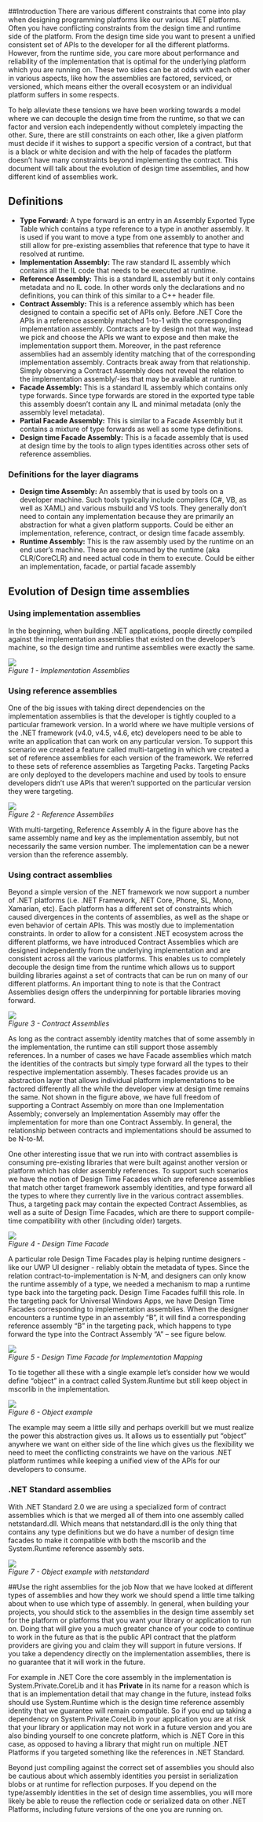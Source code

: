 ##Introduction
There are various different constraints that come into play when designing programming platforms like our various .NET platforms. Often you have conflicting constraints from the design time and runtime side of the platform. From the design time side you want to present a unified consistent set of APIs to the developer for all the different platforms. However, from the runtime side, you care more about performance and reliability of the implementation that is optimal for the underlying platform which you are running on. These two sides can be at odds with each other in various aspects, like how the assemblies are factored, serviced, or versioned, which means either the overall ecosystem or an individual platform suffers in some respects.

To help alleviate these tensions we have been working towards a model where we can decouple the design time from the runtime, so that we can factor and version each independently without completely impacting the other. Sure, there are still constraints on each other, like a given platform must decide if it wishes to support a specific version of a contract, but that is a black or white decision and with the help of facades the platform doesn’t have many constraints beyond implementing the contract. This document will talk about the evolution of design time assemblies, and how different kind of assemblies work.

## Definitions
- **Type Forward:** A type forward is an entry in an Assembly Exported Type Table which contains a type reference to a type in another assembly. It is used if you want to move a type from one assembly to another and still allow for pre-existing assemblies that reference that type to have it resolved at runtime.
- **Implementation Assembly:** The raw standard IL assembly which contains all the IL code that needs to be executed at runtime.
- **Reference Assembly:** This is a standard IL assembly but it only contains metadata and no IL code. In other words only the declarations and no definitions, you can think of this similar to a C++ header file.
- **Contract Assembly:** This is a reference assembly which has been designed to contain a specific set of APIs only. Before .NET Core the APIs in a reference assembly matched 1-to-1 with the corresponding implementation assembly. Contracts are by design not that way, instead we pick and choose the APIs we want to expose and then make the implementation support them. Moreover, in the past reference assemblies had an assembly identity matching that of the corresponding implementation assembly. Contracts break away from that relationship. Simply observing a Contract Assembly does not reveal the relation to the implementation assembly/-ies that may be available at runtime.
- **Facade Assembly:** This is a standard IL assembly which contains only type forwards. Since type forwards are stored in the exported type table this assembly doesn’t contain any IL and minimal metadata (only the assembly level metadata).
- **Partial Facade Assembly:** This is similar to a Facade Assembly but it contains a mixture of type forwards as well as some type definitions.
- **Design time Facade Assembly:** This is a facade assembly that is used at design time by the tools to align types identities across other sets of reference assemblies.

### Definitions for the layer diagrams
- **Design time Assembly:** An assembly that is used by tools on a developer machine. Such tools typically include compilers (C#, VB, as well as XAML) and various msbuild and VS tools. They generally don’t need to contain any implementation because they are primarily an abstraction for what a given platform supports. Could be either an implementation, reference, contract, or design time facade assembly.
- **Runtime Assembly:** This is the raw assembly used by the runtime on an end user’s machine. These are consumed by the runtime (aka CLR/CoreCLR) and need actual code in them to execute. Could be either an implementation, facade, or partial facade assembly

## Evolution of Design time assemblies

### Using implementation assemblies
In the beginning, when building .NET applications, people directly compiled against the implementation assemblies that existed on the developer’s machine, so the design time and runtime assemblies were exactly the same.

![](implementation-assemblies.png)
<BR/> *Figure 1 - Implementation Assemblies*

### Using reference assemblies
One of the big issues with taking direct dependencies on the implementation assemblies is that the developer is tightly coupled to a particular framework version. In a world where we have multiple versions of the .NET framework (v4.0, v4.5, v4.6, etc) developers need to be able to write an application that can work on any particular version. To support this scenario we created a feature called multi-targeting in which we created a set of reference assemblies for each version of the framework. We referred to these sets of reference assemblies as Targeting Packs. Targeting Packs are only deployed to the developers machine and used by tools to ensure developers didn’t use APIs that weren’t supported on the particular version they were targeting.

![](reference-assemblies.png)
<BR/>*Figure 2 - Reference Assemblies*

With multi-targeting, Reference Assembly A in the figure above has the same assembly name and key as the implementation assembly, but not necessarily the same version number. The implementation can be a newer version than the reference assembly.

###   Using contract assemblies
Beyond a simple version of the .NET framework we now support a number of .NET platforms (i.e. .NET Framework, .NET Core, Phone, SL, Mono, Xamarian, etc). Each platform has a different set of constraints which caused divergences in the contents of assemblies, as well as the shape or even behavior of certain APIs. This was mostly due to implementation constraints. In order to allow for a consistent .NET ecosystem across the different platforms, we have introduced Contract Assemblies which are designed independently from the underlying implementation and are consistent across all the various platforms. This enables us to completely decouple the design time from the runtime which allows us to support building libraries against a set of contracts that can be run on many of our different platforms. An important thing to note is that the Contract Assemblies design offers the underpinning for portable libraries moving forward.

![](contract-assemblies.png)
<BR/>*Figure 3 - Contract Assemblies*

As long as the contract assembly identity matches that of some assembly in the implementation, the runtime can still support those assembly references. In a number of cases we have Facade assemblies which match the identities of the contracts but simply type forward all the types to their respective implementation assembly. Theses facades provide us an abstraction layer that allows individual platform implementations to be factored differently all the while the developer view at design time remains the same. Not shown in the figure above, we have full freedom of supporting a Contract Assembly on more than one Implementation Assembly; conversely an Implementation Assembly may offer the implementation for more than one Contract Assembly. In general, the relationship between contracts and implementations should be assumed to be N-to-M.

One other interesting issue that we run into with contract assemblies is consuming pre-existing libraries that were built against another version or platform which has older assembly references. To support such scenarios we have the notion of Design Time Facades which are reference assemblies that match other target framework assembly identities, and type forward all the types to where they currently live in the various contract assemblies. Thus, a targeting pack may contain the expected Contract Assemblies, as well as a suite of Design Time Facades, which are there to support compile-time compatibility with other (including older) targets.

![](design-time-facade.png)
<BR/>*Figure 4 - Design Time Facade*

A particular role Design Time Facades play is helping runtime designers - like our UWP UI designer - reliably obtain the metadata of types. Since the relation contract-to-implementation is N-M, and designers can only know the runtime assembly of a type, we needed a mechanism to map a runtime type back into the targeting pack. Design Time Facades fulfill this role. In the targeting pack for Universal Windows Apps, we have Design Time Facades corresponding to implementation assemblies. When the designer encounters a runtime type in an assembly “B”, it will find a corresponding reference assembly “B” in the targeting pack, which happens to type forward the type into the Contract Assembly “A” – see figure below.

![](design-time-facade-for-implementation.png)
<BR/>*Figure 5 - Design Time Facade for Implementation Mapping*

To tie together all these with a single example let’s consider how we would define “object” in a contract called System.Runtime but still keep object in mscorlib in the implementation.

![](object-example.png)
<BR/>*Figure 6 - Object example*

The example may seem a little silly and perhaps overkill but we must realize the power this abstraction gives us. It allows us to essentially put “object” anywhere we want on either side of the line which gives us the flexibility we need to meet the conflicting constraints we have on the various .NET platform runtimes while keeping a unified view of the APIs for our developers to consume.

### .NET Standard assemblies

With .NET Standard 2.0 we are using a specialized form of contract assemblies which is that we merged all of them into one assembly called netstandard.dll. Which means that netstandard.dll is the only thing that contains any type definitions but we do have a number of design time facades to make it compatible with both the mscorlib and the System.Runtime reference assembly sets.

![](object-example-netstandard.png)
<BR/>*Figure 7 - Object example with netstandard*

##Use the right assemblies for the job
Now that we have looked at different types of assemblies and how they work we should spend a little time talking about when to use which type of assembly. In general, when building your projects, you should stick to the assemblies in the design time assembly set for the platform or platforms that you want your library or application to run on. Doing that will give you a much greater chance of your code to continue to work in the future as that is the public API contract that the platform providers are giving you and claim they will support in future versions. If you take a dependency directly on the implementation assemblies, there is no guarantee that it will work in the future.

For example in .NET Core the core assembly in the implementation is System.Private.CoreLib and it has **Private** in its name for a reason which is that is an implementation detail that may change in the future, instead folks should use System.Runtime which is the design time reference assembly identity that we guarantee will remain compatible. So if you end up taking a dependency on System.Private.CoreLib in your application you are at risk that your library or application may not work in a future version and you are also binding yourself to one concrete platform, which is .NET Core in this case, as opposed to having a library that might run on multiple .NET Platforms if you targeted something like the references in .NET Standard.

Beyond just compiling against the correct set of assemblies you should also be cautious about which assembly identities you persist in serialization blobs or at runtime for reflection purposes. If you depend on the type/assembly identities in the set of design time assemblies, you will more likely be able to reuse the reflection code or serialized data on other .NET Platforms, including future versions of the one you are running on.
